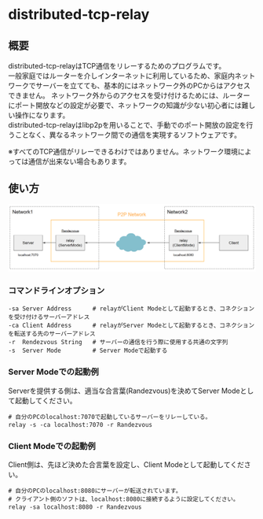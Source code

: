 # distributed-tcp-relay

## 概要

distributed-tcp-relayはTCP通信をリレーするためのプログラムです。  
一般家庭ではルーターを介しインターネットに利用しているため、家庭内ネットワークでサーバーを立てても、基本的にはネットワーク外のPCからはアクセスできません。
ネットワーク外からのアクセスを受け付けるためには、ルーターにポート開放などの設定が必要で、ネットワークの知識が少ない初心者には難しい操作になります。  
distributed-tcp-relayはlibp2pを用いることで、手動でのポート開放の設定を行うことなく、異なるネットワーク間での通信を実現するソフトウェアです。  

※すべてのTCP通信がリレーできるわけではありません。ネットワーク環境によっては通信が出来ない場合もあります。

## 使い方

![ネットワーク構成のサンプル](./image/overview.png)

### コマンドラインオプション

```
-sa Server Address      # relayがClient Modeとして起動するとき、コネクションを受け付けるサーバーアドレス
-ca Client Address      # relayがServer Modeとして起動するとき、コネクションを転送する先のサーバーアドレス
-r  Rendezvous String   # サーバーの通信を行う際に使用する共通の文字列
-s  Server Mode         # Server Modeで起動する
```

### Server Modeでの起動例

Serverを提供する側は、適当な合言葉(Randezvous)を決めてServer Modeとして起動してください。

```
# 自分のPCのlocalhost:7070で起動しているサーバーをリレーしている。
relay -s -ca localhost:7070 -r Randezvous
```

### Client Modeでの起動例

Client側は、先ほど決めた合言葉を設定し、Client Modeとして起動してください。

```
# 自分のPCのlocalhost:8080にサーバーが転送されています。
# クライアント側のソフトは、localhost:8080に接続するように設定してください。
relay -sa localhost:8080 -r Randezvous
```

